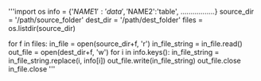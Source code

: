 '''import os
info = {'$NAME1':'data', '$NAME2':'table', .................}
source_dir = '/path/source_folder'
dest_dir = '/path/dest_folder'
files = os.listdir(source_dir)

for f in files:
    in_file = open(source_dir+f, 'r')
    in_file_string = in_file.read()
    out_file = open(dest_dir+f, 'w')
    for i in info.keys():
        in_file_string = in_file_string.replace(i, info[i])
    out_file.write(in_file_string)
    out_file.close
    in_file.close
'''
